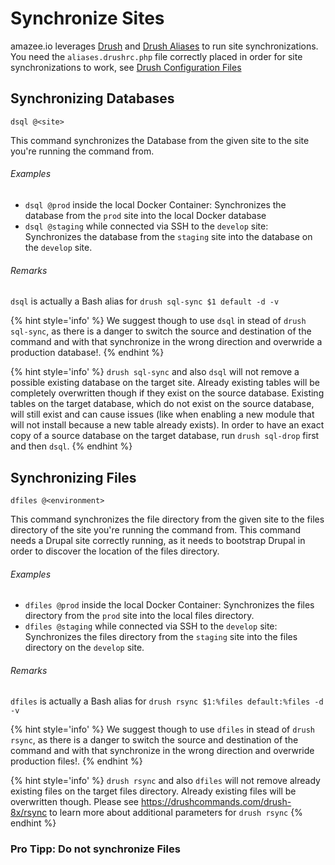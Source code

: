 # Synchronize Sites

amazee.io leverages [Drush](http://www.drush.org/) and [Drush Aliases](http://docs.drush.org/en/master/shellaliases/?highlight=alias) to run site synchronizations. You need the `aliases.drushrc.php` file correctly placed in order for site synchronizations to work, see [Drush Configuration Files](./drush_configuration_files.md)

## Synchronizing Databases

```
dsql @<site>
```
This command synchronizes the Database from the given site to the site you're running the command from.

###### Examples

* `dsql @prod` inside the local Docker Container: Synchronizes the database from the `prod` site into the local Docker database
* `dsql @staging` while connected via SSH to the `develop` site: Synchronizes the database from the `staging` site into the database on the `develop` site.

###### Remarks

`dsql` is actually a Bash alias for `drush sql-sync $1 default -d -v`

{% hint style='info' %}
We suggest though to use `dsql` in stead of `drush sql-sync`, as there is a danger to switch the source and destination of the command and with that synchronize in the wrong direction and overwride a production database!.
{% endhint %}

{% hint style='info' %}
`drush sql-sync` and also `dsql` will not remove a possible existing database on the target site. Already existing tables will be completely overwritten though if they exist on the source database. Existing tables on the target database, which do not exist on the source database, will still exist and can cause issues (like when enabling a new module that will not install because a new table already exists). In order to have an exact copy of a source database on the target database, run `drush sql-drop` first and then `dsql`.
{% endhint %}

## Synchronizing Files

```
dfiles @<environment>
```

This command synchronizes the file directory from the given site to the files directory of the site you're running the command from. This command needs a Drupal site correctly running, as it needs to bootstrap Drupal in order to discover the location of the files directory.

###### Examples

* `dfiles @prod` inside the local Docker Container: Synchronizes the files directory from the `prod` site into the local files directory.
* `dfiles @staging` while connected via SSH to the `develop` site: Synchronizes the files directory from the `staging` site into the files directory on the `develop` site.

###### Remarks

`dfiles` is actually a Bash alias for `drush rsync $1:%files default:%files -d -v`

{% hint style='info' %}
We suggest though to use `dfiles` in stead of `drush rsync`, as there is a danger to switch the source and destination of the command and with that synchronize in the wrong direction and overwride production files!.
{% endhint %}

{% hint style='info' %}
`drush rsync` and also `dfiles` will not remove already existing files on the target files directory. Already existing files will be overwritten though. Please see https://drushcommands.com/drush-8x/rsync to learn more about additional parameters for `drush rsync`
{% endhint %}

### Pro Tipp: Do not synchronize Files

